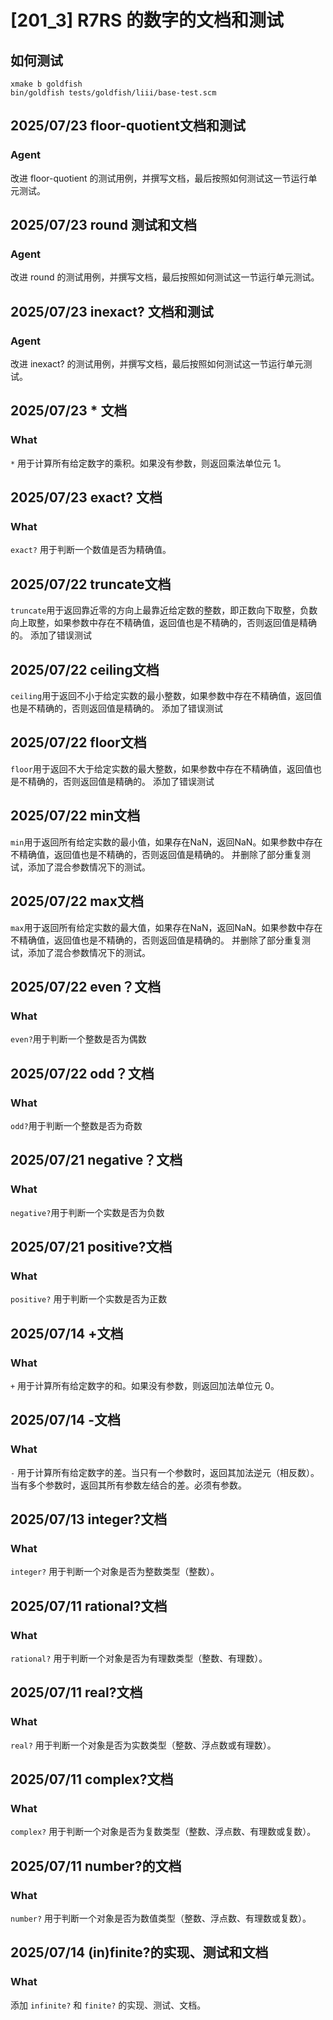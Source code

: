 # [201_3] R7RS 的数字的文档和测试
## 如何测试
```
xmake b goldfish
bin/goldfish tests/goldfish/liii/base-test.scm
```
## 2025/07/23 floor-quotient文档和测试
### Agent
改进 floor-quotient 的测试用例，并撰写文档，最后按照如何测试这一节运行单元测试。

## 2025/07/23 round 测试和文档
### Agent
改进 round 的测试用例，并撰写文档，最后按照如何测试这一节运行单元测试。

## 2025/07/23 inexact? 文档和测试
### Agent
改进 inexact? 的测试用例，并撰写文档，最后按照如何测试这一节运行单元测试。

## 2025/07/23 * 文档

### What

`*` 用于计算所有给定数字的乘积。如果没有参数，则返回乘法单位元 1。

## 2025/07/23 exact? 文档

### What

`exact?` 用于判断一个数值是否为精确值。

## 2025/07/22 truncate文档

`truncate`用于返回靠近零的方向上最靠近给定数的整数，即正数向下取整，负数向上取整，如果参数中存在不精确值，返回值也是不精确的，否则返回值是精确的。
添加了错误测试

## 2025/07/22 ceiling文档
`ceiling`用于返回不小于给定实数的最小整数，如果参数中存在不精确值，返回值也是不精确的，否则返回值是精确的。
添加了错误测试

## 2025/07/22 floor文档

`floor`用于返回不大于给定实数的最大整数，如果参数中存在不精确值，返回值也是不精确的，否则返回值是精确的。
添加了错误测试

## 2025/07/22 min文档

`min`用于返回所有给定实数的最小值，如果存在NaN，返回NaN。如果参数中存在不精确值，返回值也是不精确的，否则返回值是精确的。
并删除了部分重复测试，添加了混合参数情况下的测试。

## 2025/07/22 max文档

`max`用于返回所有给定实数的最大值，如果存在NaN，返回NaN。如果参数中存在不精确值，返回值也是不精确的，否则返回值是精确的。
并删除了部分重复测试，添加了混合参数情况下的测试。

## 2025/07/22 even？文档

### What

`even?`用于判断一个整数是否为偶数

## 2025/07/22 odd？文档

### What

`odd?`用于判断一个整数是否为奇数

## 2025/07/21 negative？文档

### What

`negative?`用于判断一个实数是否为负数

## 2025/07/21 positive?文档

### What

`positive?` 用于判断一个实数是否为正数

## 2025/07/14 +文档

### What

`+` 用于计算所有给定数字的和。如果没有参数，则返回加法单位元 0。

## 2025/07/14 -文档

### What

`-` 用于计算所有给定数字的差。当只有一个参数时，返回其加法逆元（相反数）。当有多个参数时，返回其所有参数左结合的差。必须有参数。

## 2025/07/13 integer?文档

### What

`integer?` 用于判断一个对象是否为整数类型（整数）。

## 2025/07/11 rational?文档

### What

`rational?` 用于判断一个对象是否为有理数类型（整数、有理数）。

## 2025/07/11 real?文档

### What

`real?` 用于判断一个对象是否为实数类型（整数、浮点数或有理数）。

## 2025/07/11 complex?文档

### What

`complex?` 用于判断一个对象是否为复数类型（整数、浮点数、有理数或复数）。

## 2025/07/11 number?的文档

### What

`number?` 用于判断一个对象是否为数值类型（整数、浮点数、有理数或复数）。

## 2025/07/14 (in)finite?的实现、测试和文档

### What

添加 `infinite?` 和 `finite?` 的实现、测试、文档。
